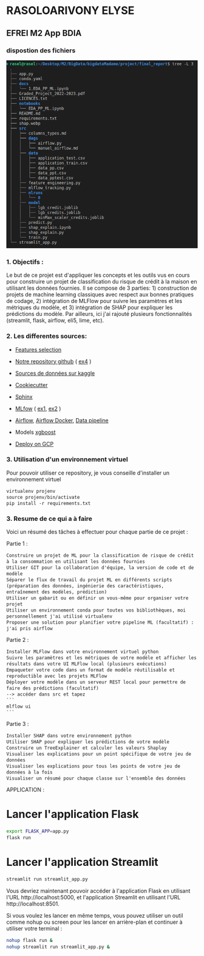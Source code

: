 # RASOLOARIVONY ELYSE
## EFREI M2 App BDIA

### dispostion des fichiers
 ![Disposition des fichier](tree-disposition.png)

### 1. Objectifs : 

Le but de ce projet est d'appliquer les concepts et les outils vus en cours pour construire un projet de classification du risque de crédit à la maison en utilisant les données fournies. Il se compose de 3 parties: 1) construction de projets de machine learning classiques avec respect aux bonnes pratiques de codage, 2) intégration de MLFlow pour suivre les paramètres et les métriques du modèle, et 3) intégration de SHAP pour expliquer les prédictions du modèle. Par ailleurs, ici j'ai rajouté plusieurs fonctionnalités (streamlit, flask, airflow, eli5, lime, etc).

### 2. Les differentes sources:
* [Features selection](https://medium.com/analytics-vidhya/feature-selection-extended-overview-b58f1d524c1c)
* [Notre repository github](https://github.com/ELYSE-GIT/AIproject/tree/main) ( [ex4](https://www.analyticsvidhya.com/blog/2020/10/feature-selection-techniques-in-machine-learning/) )
* [Sources de données sur kaggle](https://www.kaggle.com/c/home-credit-default-risk/data)
* [Cookiecutter](https://medium.com/worldsensing-techblog/project-templates-and-cookiecutter-6d8f99a06374)
* [Sphinx](https://www.sphinx-doc.org/en/master/tutorial/getting-started.html)
* [MLfow](https://github.com/mlflow/mlflow) ( [ex1](https://medium.com/techfitlab/mlflow-for-managing-the-end-to-end-machine-learning-lifecycle-9efff9094dda), [ex2](https://towardsdatascience.com/mlflow-part-1-getting-started-with-mlflow-8b45bfbbb334) )
* [Airflow](https://medium.com/analytics-vidhya/apache-airflow-what-it-is-and-why-you-should-start-using-it-c6334090265d), [Airflow Docker](https://towardsdatascience.com/10-minutes-to-building-a-machine-learning-pipeline-with-apache-airflow-53cd09268977), [Data pipeline](https://towardsdatascience.com/improve-your-data-preprocessing-with-columntransformer-and-pipelines-b6ff7edd2f77)

* Models [xgboost](https://machinelearningmastery.com/random-forest-ensembles-with-xgboost/)


* [Deploy on GCP](https://towardsdatascience.com/10-minutes-to-deploying-a-deep-learning-model-on-google-cloud-platform-13fa56a266ee)

### 3. Utilisation d'un environnement virtuel
Pour pouvoir utiliser ce repository, je vous conseille d'installer un environnement virtuel
```
virtualenv projenv
source projenv/bin/activate
pip install -r requirements.txt
```

### 3. Resume de ce qui a à faire

Voici un résumé des tâches à effectuer pour chaque partie de ce projet :

Partie 1 :

    Construire un projet de ML pour la classification de risque de crédit à la consommation en utilisant les données fournies
    Utiliser GIT pour la collaboration d'équipe, la version de code et de modèle
    Séparer le flux de travail du projet ML en différents scripts (préparation des données, ingénierie des caractéristiques, entraînement des modèles, prédiction)
    Utiliser un gabarit ou en définir un vous-même pour organiser votre projet
    Utiliser un environnement conda pour toutes vos bibliothèques, moi personnellement j'ai utilisé virtualenv 
    Proposer une solution pour planifier votre pipeline ML (facultatif) : j'ai pris airflow

Partie 2 :

    Installer MLFlow dans votre environnement virtuel python
    Suivre les paramètres et les métriques de votre modèle et afficher les résultats dans votre UI MLFlow local (plusieurs exécutions)
    Empaqueter votre code dans un format de modèle réutilisable et reproductible avec les projets MLFlow
    Déployer votre modèle dans un serveur REST local pour permettre de faire des prédictions (facultatif)
    --> accéder dans src et tapez 
    ```
    mlflow ui
    ```

Partie 3 :

    Installer SHAP dans votre environnement python
    Utiliser SHAP pour expliquer les prédictions de votre modèle
    Construire un TreeExplainer et calculer les valeurs Shaplay
    Visualiser les explications pour un point spécifique de votre jeu de données
    Visualiser les explications pour tous les points de votre jeu de données à la fois
    Visualiser un résumé pour chaque classe sur l'ensemble des données





APPLICATION : 
# Lancer l'application Flask
```bash
export FLASK_APP=app.py
flask run
```

# Lancer l'application Streamlit
```bash
streamlit run streamlit_app.py
```

Vous devriez maintenant pouvoir accéder à l'application Flask en utilisant l'URL http://localhost:5000, et l'application Streamlit en utilisant l'URL http://localhost:8501.

Si vous voulez les lancer en même temps, vous pouvez utiliser un outil comme nohup ou screen pour les lancer en arrière-plan et continuer à utiliser votre terminal :
```bash
nohup flask run &
nohup streamlit run streamlit_app.py &
```

